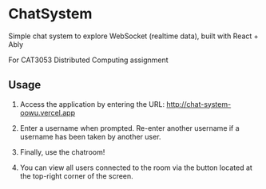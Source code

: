 # ChatSystem

Simple chat system to explore WebSocket (realtime data), built with React + Ably

For CAT3053 Distributed Computing assignment



## Usage

1. Access the application by entering the URL: http://chat-system-oowu.vercel.app

2. Enter a username when prompted. Re-enter another username if a username has been taken by another user.

3. Finally, use the chatroom!

4. You can view all users connected to the room via the button located at the top-right corner of the screen. 
